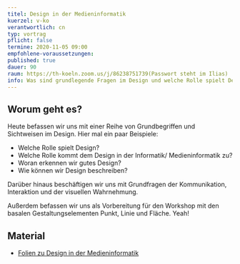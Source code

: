 ```yaml
---
titel: Design in der Medieninformatik
kuerzel: v-ko
verantwortlich: cn
typ: vortrag
pflicht: false
termine: 2020-11-05 09:00
empfohlene-voraussetzungen: 
published: true
dauer: 90
raum: https://th-koeln.zoom.us/j/86238751739(Passwort steht im Ilias)
info: Was sind grundlegende Fragen im Design und welche Rolle spielt Design in der Medieninformatik?
---
```



## Worum geht es?

Heute befassen wir uns mit einer Reihe von Grundbegriffen und Sichtweisen im Design. Hier mal ein paar Beispiele:

- Welche Rolle spielt Design?
- Welche Rolle kommt dem Design in der Informatik/ Medieninformatik zu?
- Woran erkennen wir gutes Design?
- Wie können wir Design beschreiben?

Darüber hinaus beschäftigen wir uns mit Grundfragen der Kommunikation, Interaktion und der visuellen Wahrnehmung.

Außerdem befassen wir uns als Vorbereitung für den Workshop mit den basalen Gestaltungselementen Punkt, Linie und Fläche. Yeah! 

## Material
* [Folien zu Design in der Medieninformatik](../../download/inputs/woche-2/010-design-in-der-mi.pdf)
